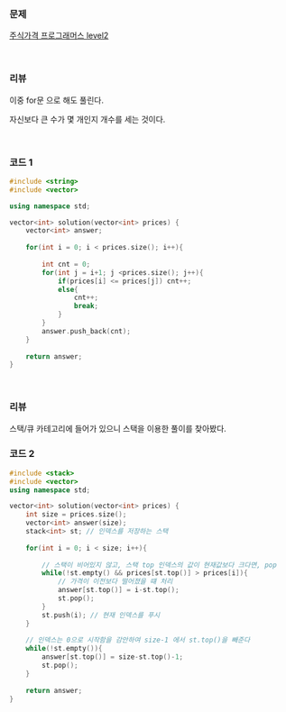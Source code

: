 ### 문제

[주식가격  프로그래머스 level2](https://programmers.co.kr/learn/courses/30/lessons/42584)

</br>

### 리뷰

이중 for문 으로 해도 풀린다. 

자신보다 큰 수가 몇 개인지 개수를 세는 것이다. 

</br>

### 코드 1

```c++
#include <string>
#include <vector>

using namespace std;

vector<int> solution(vector<int> prices) {
    vector<int> answer;
    
    for(int i = 0; i < prices.size(); i++){
    	
    	int cnt = 0;
    	for(int j = i+1; j <prices.size(); j++){
    		if(prices[i] <= prices[j]) cnt++;
    		else{
    			cnt++;
    			break;
			}
		}
		answer.push_back(cnt); 
	}
    
    return answer;
}
```

</br>



### 리뷰

스택/큐 카테고리에 들어가 있으니 스택을 이용한 풀이를 찾아봤다. 



### 코드 2

```c++
#include <stack>
#include <vector>
using namespace std;

vector<int> solution(vector<int> prices) {
	int size = prices.size();
	vector<int> answer(size);
	stack<int> st; // 인덱스를 저장하는 스택 
    
    for(int i = 0; i < size; i++){ 
    	
    	// 스택이 비어있지 않고, 스택 top 인덱스의 값이 현재값보다 크다면, pop 
		while(!st.empty() && prices[st.top()] > prices[i]){
            // 가격이 이전보다 떨어졌을 떄 처리 
			answer[st.top()] = i-st.top();
			st.pop(); 
		}
		st.push(i); // 현재 인덱스를 푸시 
	}
	
    // 인덱스는 0으로 시작함을 감안하여 size-1 에서 st.top()을 빼준다
	while(!st.empty()){ 
		answer[st.top()] = size-st.top()-1;
		st.pop();
	}
    
    return answer;
}
```

